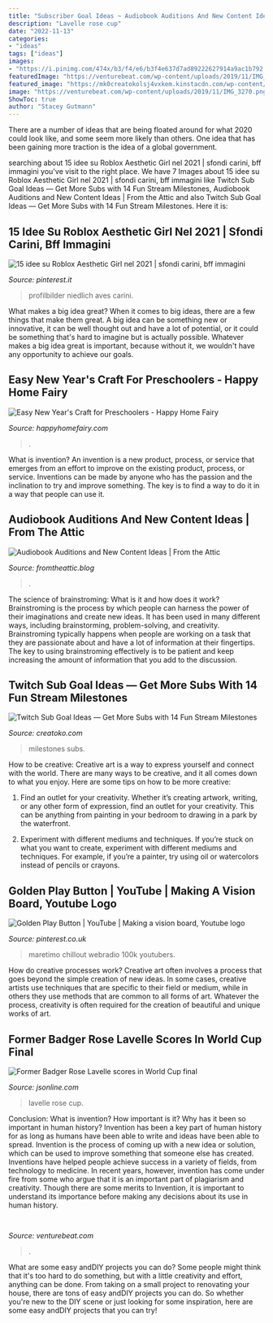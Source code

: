 ```yaml
---
title: "Subscriber Goal Ideas ~ Audiobook Auditions And New Content Ideas"
description: "Lavelle rose cup"
date: "2022-11-13"
categories:
- "ideas"
tags: ["ideas"]
images:
- "https://i.pinimg.com/474x/b3/f4/e6/b3f4e637d7ad89222627914a9ac1b792.jpg"
featuredImage: "https://venturebeat.com/wp-content/uploads/2019/11/IMG_3270.png?w=300"
featured_image: "https://mk0creatokolsj4vxkem.kinstacdn.com/wp-content/uploads/2020/03/Twitch-Stream-Sub-Goal-Ideas-496x1024.jpg"
image: "https://venturebeat.com/wp-content/uploads/2019/11/IMG_3270.png?w=300"
ShowToc: true
author: "Stacey Gutmann"
---
```



There are a number of ideas that are being floated around for what 2020 could look like, and some seem more likely than others. One idea that has been gaining more traction is the idea of a global government.

	

		
searching about 15 idee su Roblox Aesthetic Girl nel 2021 | sfondi carini, bff immagini you've visit to the right place. We have 7 Images about 15 idee su Roblox Aesthetic Girl nel 2021 | sfondi carini, bff immagini like Twitch Sub Goal Ideas — Get More Subs with 14 Fun Stream Milestones, Audiobook Auditions and New Content Ideas | From the Attic and also Twitch Sub Goal Ideas — Get More Subs with 14 Fun Stream Milestones. Here it is:
		
    
## 15 Idee Su Roblox Aesthetic Girl Nel 2021 | Sfondi Carini, Bff Immagini

<img loading=lazy src="https://i.pinimg.com/474x/b3/f4/e6/b3f4e637d7ad89222627914a9ac1b792.jpg" onerror="this.onerror=null;this.src='https://tse1.mm.bing.net/th?id=OIP.3gZdmp7Fx2zblIe8ipdxjAAAAA&amp;pid=15.1';" alt="15 idee su Roblox Aesthetic Girl nel 2021 | sfondi carini, bff immagini">

_Source: pinterest.it_

>profilbilder niedlich aves carini. 

	

What makes a big idea great?
When it comes to big ideas, there are a few things that make them great. A big idea can be something new or innovative, it can be well thought out and have a lot of potential, or it could be something that's hard to imagine but is actually possible. Whatever makes a big idea great is important, because without it, we wouldn't have any opportunity to achieve our goals.

    
## Easy New Year&#039;s Craft For Preschoolers - Happy Home Fairy

<img loading=lazy src="https://happyhomefairy.com/wp-content/uploads/2016/01/new-years-craft-so-CUTE-683x1024.jpg" onerror="this.onerror=null;this.src='https://tse4.mm.bing.net/th?id=OIP.9t4CeN7aVy9fZbwe-p7lGwHaLG&amp;pid=15.1';" alt="Easy New Year&#039;s Craft for Preschoolers - Happy Home Fairy">

_Source: happyhomefairy.com_

>. 

	

What is invention?
An invention is a new product, process, or service that emerges from an effort to improve on the existing product, process, or service. Inventions can be made by anyone who has the passion and the inclination to try and improve something. The key is to find a way to do it in a way that people can use it.

    
## Audiobook Auditions And New Content Ideas | From The Attic

<img loading=lazy src="https://i1.wp.com/fromtheattic.blog/wp-content/uploads/2019/09/Blog_post_Facebook_Green_Box_VlogSunday11.jpg?fit=1200%2C630&amp;ssl=1" onerror="this.onerror=null;this.src='https://tse1.mm.bing.net/th?id=OIP.JGjvyaE8ZjMdfbjHIgc5vwHaD4&amp;pid=15.1';" alt="Audiobook Auditions and New Content Ideas | From the Attic">

_Source: fromtheattic.blog_

>. 

	

The science of brainstroming: What is it and how does it work?
Brainstroming is the process by which people can harness the power of their imaginations and create new ideas. It has been used in many different ways, including brainstorming, problem-solving, and creativity. Brainstroming typically happens when people are working on a task that they are passionate about and have a lot of information at their fingertips. The key to using brainstroming effectively is to be patient and keep increasing the amount of information that you add to the discussion.

    
## Twitch Sub Goal Ideas — Get More Subs With 14 Fun Stream Milestones

<img loading=lazy src="https://mk0creatokolsj4vxkem.kinstacdn.com/wp-content/uploads/2020/03/Twitch-Stream-Sub-Goal-Ideas-496x1024.jpg" onerror="this.onerror=null;this.src='https://tse2.mm.bing.net/th?id=OIP.vyfjrT5eViDjvawDZwKugAHaPS&amp;pid=15.1';" alt="Twitch Sub Goal Ideas — Get More Subs with 14 Fun Stream Milestones">

_Source: creatoko.com_

>milestones subs. 

	

How to be creative:
Creative art is a way to express yourself and connect with the world. There are many ways to be creative, and it all comes down to what you enjoy. Here are some tips on how to be more creative:
1. Find an outlet for your creativity. Whether it’s creating artwork, writing, or any other form of expression, find an outlet for your creativity. This can be anything from painting in your bedroom to drawing in a park by the waterfront.

2. Experiment with different mediums and techniques. If you’re stuck on what you want to create, experiment with different mediums and techniques. For example, if you’re a painter, try using oil or watercolors instead of pencils or crayons.

    
## Golden Play Button | YouTube | Making A Vision Board, Youtube Logo

<img loading=lazy src="https://i.pinimg.com/236x/c4/d7/98/c4d798e1202115ddca00b09a8fb29956.jpg" onerror="this.onerror=null;this.src='https://tse4.mm.bing.net/th?id=OIP.4-G-VK4QoMW9rR25M7pW1wAAAA&amp;pid=15.1';" alt="Golden Play Button | YouTube | Making a vision board, Youtube logo">

_Source: pinterest.co.uk_

>maretimo chillout webradio 100k youtubers. 

	

How do creative processes work?
Creative art often involves a process that goes beyond the simple creation of new ideas. In some cases, creative artists use techniques that are specific to their field or medium, while in others they use methods that are common to all forms of art. Whatever the process, creativity is often required for the creation of beautiful and unique works of art.

    
## Former Badger Rose Lavelle Scores In World Cup Final

<img loading=lazy src="https://www.gannett-cdn.com/presto/2019/07/07/PMJS/4dbe16e6-4680-496a-92d6-e45cfd6d013e-EPA_FRANCE_SOCCER_FIFA_WOMENS_WORLD_CUP_2.JPG?crop=2999,1687,x0,y127&amp;width=3200&amp;height=1680&amp;fit=bounds" onerror="this.onerror=null;this.src='https://tse3.mm.bing.net/th?id=OIP.Y1_ZMiwicyY-KhoNGkeWQQHaEK&amp;pid=15.1';" alt="Former Badger Rose Lavelle scores in World Cup final">

_Source: jsonline.com_

>lavelle rose cup. 

	

Conclusion: What is invention? How important is it? Why has it been so important in human history?
Invention has been a key part of human history for as long as humans have been able to write and ideas have been able to spread. Invention is the process of coming up with a new idea or solution, which can be used to improve something that someone else has created. Inventions have helped people achieve success in a variety of fields, from technology to medicine. In recent years, however, invention has come under fire from some who argue that it is an important part of plagiarism and creativity. Though there are some merits to Invention, it is important to understand its importance before making any decisions about its use in human history.

    
## 

<img loading=lazy src="https://venturebeat.com/wp-content/uploads/2019/11/IMG_3270.png?w=300" onerror="this.onerror=null;this.src='https://tse3.mm.bing.net/th?id=OIP.Exb6RmeMBDvVgJPm63bQ4wAAAA&amp;pid=15.1';" alt="">

_Source: venturebeat.com_

>. 

	

What are some easy andDIY projects you can do?
Some people might think that it's too hard to do something, but with a little creativity and effort, anything can be done. From taking on a small project to renovating your house, there are tons of easy andDIY projects you can do. So whether you're new to the DIY scene or just looking for some inspiration, here are some easy andDIY projects that you can try!

